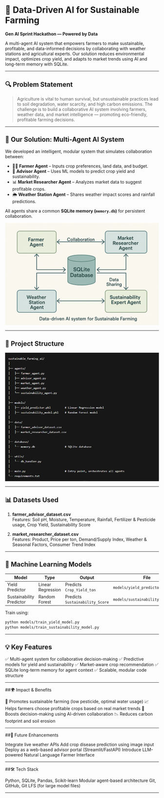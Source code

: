 # 🌾 Data-Driven AI for Sustainable Farming
**Gen AI Sprint Hackathon — Powered by Data**

A multi-agent AI system that empowers farmers to make sustainable, profitable, and data-informed decisions by collaborating with weather stations and agricultural experts. Our solution reduces environmental impact, optimizes crop yield, and adapts to market trends using AI and long-term memory with SQLite.

---

## 🔍 Problem Statement

> Agriculture is vital to human survival, but unsustainable practices lead to soil degradation, water scarcity, and high carbon emissions. The challenge is to build a collaborative AI system involving farmers, weather data, and market intelligence — promoting eco-friendly, profitable farming decisions.

---

## 🧠 Our Solution: Multi-Agent AI System

We developed an intelligent, modular system that simulates collaboration between:

- 👨‍🌾 **Farmer Agent** – Inputs crop preferences, land data, and budget.
- 🤖 **Advisor Agent** – Uses ML models to predict crop yield and sustainability.
- 📊 **Market Researcher Agent** – Analyzes market data to suggest profitable crops.
- 🌦️ **Weather Station Agent** – Shares weather impact scores and rainfall predictions.

All agents share a common **SQLite memory (`memory.db`)** for persistent collaboration.


![Full Implimentation](presentation/full_implimentation.png)

---

## 🧱 Project Structure

![Structure](presentation/Structure.png)


---

## 📊 Datasets Used

1. **farmer_advisor_dataset.csv**  
   Features: Soil pH, Moisture, Temperature, Rainfall, Fertilizer & Pesticide usage, Crop Yield, Sustainability Score

2. **market_researcher_dataset.csv**  
   Features: Product, Price per ton, Demand/Supply Index, Weather & Seasonal Factors, Consumer Trend Index

---

## 🧠 Machine Learning Models

| Model                     | Type               | Output                         | File                          |
|--------------------------|--------------------|--------------------------------|-------------------------------|
| Yield Predictor          | Linear Regression  | Predicts `Crop_Yield_ton`      | `models/yield_predictor.pkl` |
| Sustainability Predictor | Random Forest      | Predicts `Sustainability_Score`| `models/sustainability_model.pkl` |

Train using:

```bash
python models/train_yield_model.py
python models/train_sustainability_model.py

```
---
## 💡 Key Features

✅ Multi-agent system for collaborative decision-making
✅ Predictive models for yield and sustainability
✅ Market-aware crop recommendation
✅ SQLite long-term memory for agent context
✅ Scalable, modular code structure

---
##🌍 Impact & Benefits

🌱 Promotes sustainable farming (low pesticide, optimal water usage)
📈 Helps farmers choose profitable crops based on real market trends
🧠 Boosts decision-making using AI-driven collaboration
📉 Reduces carbon footprint and soil erosion

---
##📌 Future Enhancements

Integrate live weather APIs
Add crop disease prediction using image input
Deploy as a web-based advisor portal (Streamlit/FastAPI)
Introduce LLM-powered Natural Language Farmer Interface

---
##🛠 Tech Stack

Python, SQLite, Pandas, Scikit-learn
Modular agent-based architecture
Git, GitHub, Git LFS (for large model files)

---
